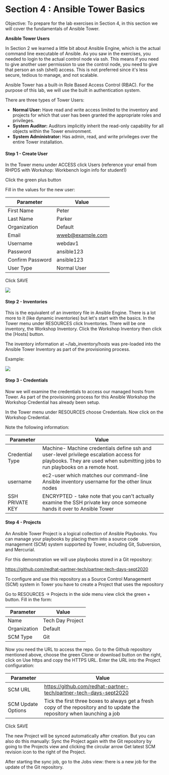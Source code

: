 # Section 4 : Ansible Tower Basics

Objective: To prepare for the lab exercises in Section 4, in this section we will cover the fundamentals of Ansible Tower.

**Ansible Tower Users**

In Section 2 we learned a little bit about Ansible Engine, which is the actual command line executable of Ansible. As you saw in the exercises, you needed to login to the actual control node via ssh. This means if you need to give another user permission to use the control node, you need to give that person an ssh (shell) access. This is not preferred since it's less secure, tedious to manage, and not scalable.

Ansible Tower has a built-in Role Based Access Control (RBAC). For the purpose of this lab, we will use the built in authentication system.

There are three types of Tower Users:

* **Normal User:** Have read and write access limited to the inventory and projects for which that user has been granted the appropriate roles and privileges.
* **System Auditor:** Auditors implicitly inherit the read-only capability for all objects within the Tower environment.
* **System Administrator:** Has admin, read, and write privileges over the entire Tower installation.


#### Step 1 - Create User


In the Tower menu under ACCESS click Users (reference your email from RHPDS with Workshop: Workbench login info for student1)

Click the green plus button

Fill in the values for the new user:

| Parameter 	| Value 	|
|-	|-	|
| First Name 	| Peter 	|
| Last Name 	| Parker 	|
| Organization 	| Default 	|
| Email 	| wweb@example.com 	|
| Username 	| webdav1 	|
| Password 	| ansible123 	|
| Confirm Password 	| ansible123 	|
| User Type 	| Normal User 	|

Click SAVE

![](https://lh4.googleusercontent.com/Wy2t7vQf8sUquxu4omf9z8Df7TsXfVKyrALPzYf2eTNqgnQyQq79CON4I96GrZoB4OIb3OtZOh96OYg6LjeQ5xRt-p48aakh5ANllSmWKU57Y7wEKkr_VreMA9gyzb92TZZ4A3-f)

#### Step 2 - Inventories

This is the equivalent of an inventory file in Ansible Engine. There is a lot more to it (like dynamic inventories) but let's start with the basics. In the Tower menu under RESOURCES click Inventories. There will be one inventory, the Workshop Inventory. Click the Workshop Inventory then click the [Hosts] button.

The inventory information at ~/lab_inventory/hosts was pre-loaded into the Ansible Tower Inventory as part of the provisioning process.

Example:

![](https://lh3.googleusercontent.com/YdT0ONWJ56KfW9BvOVOcJGIHf_DzqIN0DJFvdFImKUuzB7qkh8boRySGBRnVZtr5qklbhsOeC_Q_PcLkf6P0hXkKEgNA4RuIWFaCXMQN9QZoWiPjBUE9y5jokCApRRWf2x0VMMhA)

#### Step 3 - Credentials

Now we will examine the credentials to access our managed hosts from Tower. As part of the provisioning process for this Ansible Workshop the Workshop Credential has already been setup.

In the Tower menu under RESOURCES choose Credentials. Now click on the Workshop Credential.

Note the following information:

| Parameter 	| Value 	|
|-	|-	|
| Credential Type 	| Machine- Machine credentials define ssh and user-level privilege escalation access for playbooks. They are used when submitting jobs to run playbooks on a remote host. 	|
| username 	| ec2-user which matches our command-line Ansible inventory username for the other linux nodes 	|
| SSH PRIVATE KEY 	| ENCRYPTED - take note that you can't actually examine the SSH private key once someone hands it over to Ansible Tower 	|




#### Step 4 - Projects


An Ansible Tower Project is a logical collection of Ansible Playbooks. You can manage your playbooks by placing them into a source code management (SCM) system supported by Tower, including Git, Subversion, and Mercurial.

For this demonstration we will use playbooks stored in a Git repository:

https://github.com/redhat-partner-tech/partner-tech-days-sept2020

To configure and use this repository as a Source Control Management (SCM) system in Tower you have to create a Project that uses the repository

Go to RESOURCES → Projects in the side menu view click the green + button. Fill in the form:

| Parameter 	| Value 	|
|-	|-	|
| Name 	| Tech Day Project 	|
| Organization 	| Default 	|
| SCM Type 	| Git 	|




Now you need the URL to access the repo. Go to the Github repository mentioned above, choose the green Clone or download button on the right, click on Use https and copy the HTTPS URL. Enter the URL into the Project configuration:


| Parameter 	| Value 	|
|-	|-	|
| SCM URL 	| https://github.com/redhat-partner-tech/partner-tech-days-sept2020 	|
| SCM Update Options 	| Tick the first three boxes to always get a fresh copy of the repository and to update the repository when launching a job 	|

Click SAVE

The new Project will be synced automatically after creation. But you can also do this manually: Sync the Project again with the Git repository by going to the Projects view and clicking the circular arrow Get latest SCM revision icon to the right of the Project.

After starting the sync job, go to the Jobs view: there is a new job for the update of the Git repository.

